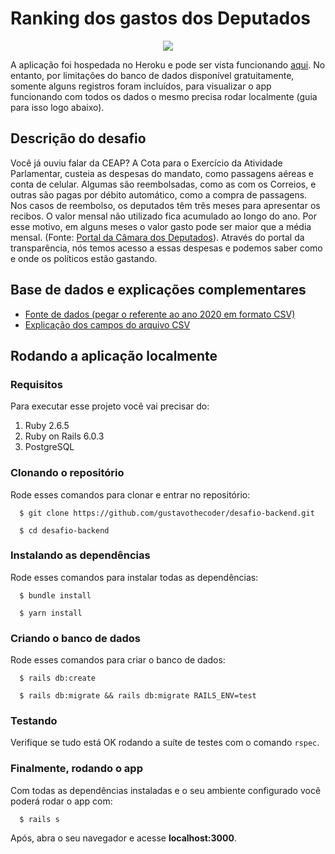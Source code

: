# Ranking dos gastos dos Deputados

<p align="center">
  <img src="app_demo.gif" />
</p>

A aplicação foi hospedada no Heroku e pode ser vista funcionando [aqui](https://ae-desafio-backend.herokuapp.com/). No entanto, por limitações do banco de dados disponível gratuitamente, somente alguns registros foram incluídos, para visualizar o app funcionando com todos os dados o mesmo precisa rodar localmente (guia para isso logo abaixo). 

## Descrição do desafio

Você já ouviu falar da CEAP? A Cota para o Exercício da Atividade Parlamentar, custeia as despesas do mandato, como passagens aéreas e conta de celular. Algumas são reembolsadas, como as com os Correios, e outras são pagas por débito automático, como a compra de passagens. Nos casos de reembolso, os deputados têm três meses para apresentar os recibos. O valor mensal não utilizado fica acumulado ao longo do ano. Por esse motivo, em alguns meses o valor gasto pode ser maior que a média mensal. (Fonte: [Portal da Câmara dos Deputados](https://www2.camara.leg.br/transparencia/acesso-a-informacao/copy_of_perguntas-frequentes/cota-para-o-exercicio-da-atividade-parlamentar)). Através do portal da transparência, nós temos acesso a essas despesas e podemos saber como e onde os políticos estão gastando.

## Base de dados e explicações complementares

- [Fonte de dados (pegar o referente ao ano 2020 em formato CSV)](https://dadosabertos.camara.leg.br/swagger/api.html#staticfile)
- [Explicação dos campos do arquivo CSV](https://www2.camara.leg.br/transparencia/cota-para-exercicio-da-atividade-parlamentar/explicacoes-sobre-o-formato-dos-arquivos-xml)

## Rodando a aplicação localmente
### Requisitos

Para executar esse projeto você vai precisar do:
    
  1. Ruby 2.6.5
  2. Ruby on Rails 6.0.3
  3. PostgreSQL

### Clonando o repositório

Rode esses comandos para clonar e entrar no repositório:

```
  $ git clone https://github.com/gustavothecoder/desafio-backend.git

  $ cd desafio-backend
```

### Instalando as dependências

Rode esses comandos para instalar todas as dependências:

```
  $ bundle install
  
  $ yarn install
```

### Criando o banco de dados

Rode esses comandos para criar o banco de dados:

```
  $ rails db:create
  
  $ rails db:migrate && rails db:migrate RAILS_ENV=test
```

### Testando

Verifique se tudo está OK rodando a suíte de testes com o comando `rspec`.

### Finalmente, rodando o app

Com todas as dependências instaladas e o seu ambiente configurado você poderá rodar o app com:

```
  $ rails s
```

Após, abra o seu navegador e acesse __localhost:3000__.